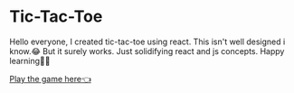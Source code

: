 # Tic-Tac-Toe

Hello everyone, I created tic-tac-toe using react. This isn't well designed i know.😂
But it surely works. Just solidifying react and js concepts. Happy learning🙏🙏

[Play the game here👈](https://incredible-blancmange-2ad903.netlify.app/)